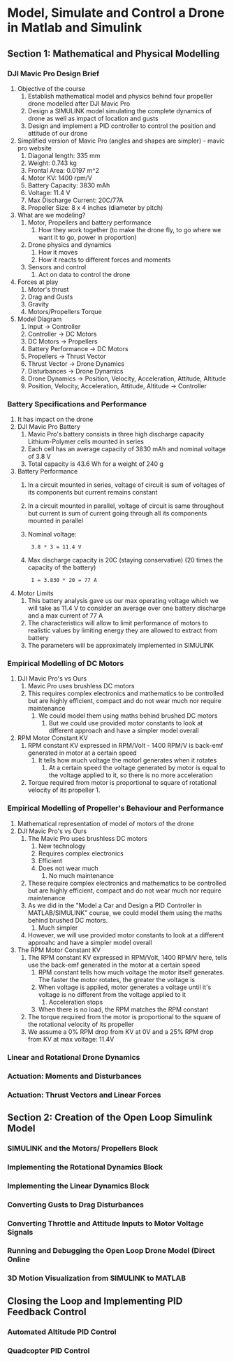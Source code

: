 # Model, Simulate and Control a Drone in Matlab and Simulink #

## Section 1: Mathematical and Physical Modelling #
### DJI Mavic Pro Design Brief ###
1. Objective of the course
	1. Establish mathematical model and physics behind four propeller drone modelled after DJI Mavic Pro
	2. Design a SIMULINK model simulating the complete dynamics of drone as well as impact of location and gusts
	3. Design and implement a PID controller to control the position and attitude of our drone
2. Simplified version of Mavic Pro (angles and shapes are simpler) - mavic pro website
	1. Diagonal length: 335 mm
	2. Weight: 0.743 kg
	3. Frontal Area: 0.0197 m^2
	4. Motor KV: 1400 rpm/V
	5. Battery Capacity: 3830 mAh
	6. Voltage: 11.4 V
	7. Max Discharge Current: 20C/77A
	8. Propeller Size: 8 x 4 inches (diameter by pitch)
9. What are we modeling?
	1. Motor, Propellers and battery performance
		1. How they work together (to make the drone fly, to go where we want it to go, power in proportion)
	2. Drone physics and dynamics
		1. How it moves
		2. How it reacts to different forces and moments
	3. Sensors and control
		1. Act on data to control the drone
10. Forces at play
	1. Motor's thrust
	2. Drag and Gusts
	3. Gravity
	4. Motors/Propellers Torque
11. Model Diagram
	1. Input -> Controller
	2. Controller -> DC Motors
	3. DC Motors -> Propellers
	4. Battery Performance -> DC Motors
	5. Propellers -> Thrust Vector
	6. Thrust Vector -> Drone Dynamics
	7. Disturbances -> Drone Dynamics
	8. Drone Dynamics -> Position, Velocity, Acceleration, Attitude, Altitude
	9. Position, Velocity, Acceleration, Attitude, Altitude -> Controller

### Battery Specifications and Performance ###
1. It has impact on the drone
2. DJI Mavic Pro Battery
	1. Mavic Pro's battery consists in three high discharge capacity Lithium-Polymer cells mounted in series
	2. Each cell has an average capacity of 3830 mAh and nominal voltage of 3.8 V
	3. Total capacity is 43.6 Wh for a weight of 240 g
3. Battery Performance
	1. In a circuit mounted in series, voltage of circuit is sum of voltages of its components but current remains constant
	2. In a circuit mounted in parallel, voltage of circuit is same throughout but current is sum of current going through all its components mounted in parallel
	3. Nominal voltage: 

			3.8 * 3 = 11.4 V
	
	4. Max discharge capacity is 20C (staying conservative) (20 times the capacity of the battery)
	
			I = 3.830 * 20 = 77 A
			
4. Motor Limits
	1. This battery analysis gave us our max operating voltage which we will take as 11.4 V to consider an average over one battery discharge and a max current of 77 A
	2. The characteristics will allow to limit performance of motors to realistic values by limiting energy they are allowed to extract from battery
	3. The parameters will be approximately implemented in SIMULINK

### Empirical Modelling of DC Motors ###
1. DJI Mavic Pro's vs Ours
	1. Mavic Pro uses brushless DC motors
	2. This requires complex electronics and mathematics to be controlled but are highly efficient, compact and do not wear much nor require maintenance
		1. We could model them using maths behind brushed DC motors
			1. But we could use provided motor constants to look at different approach and have a simpler model overall
2. RPM Motor Constant KV
	1. RPM constant KV expressed in RPM/Volt - 1400 RPM/V is back-emf generated in motor at a certain speed
		1. It tells how much voltage the motorl generates when it rotates
			1. At a certain speed the voltage generated by motor is equal to the voltage applied to it, so there is no more acceleration
	2. Torque required from motor is proportional to square of rotational velocity of its propeller
		1. 

### Empirical Modelling of Propeller's Behaviour and Performance ###
1. Mathematical representation of model of motors of the drone
2. DJI Mavic Pro's vs Ours
	1. The Mavic Pro uses brushless DC motors
		1. New technology
		2. Requires complex electronics
		3. Efficient
		4. Does not wear much
			1. No much maintenance
	2. These require complex electronics and mathematics to be controlled but are highly efficient, compact and do not wear much nor require maintenance
	3. As we did in the "Model a Car and Design a PID Controller in MATLAB/SIMULINK" course, we could model them using the maths behind brushed DC motors.
		1. Much simpler
	4. However, we will use provided motor constants to look at a different approahc and have a simpler model overall
3. The RPM Motor Constant KV
	1. The RPM constant KV expressed in RPM/Volt, 1400 RPM/V here, tells use the back-emf generated in the motor at a certain speed
		1. RPM constant tells how much voltage the motor itself generates. The faster the motor rotates, the greater the voltage is
		2. When voltage is applied, motor generates a voltage until it's voltage is no different from the voltage applied to it
			1. Acceleration stops
		2. When there is no load, the RPM matches the RPM constant 
	2. The torque required from the motor is proportional to the square of the rotational velocity of its propeller
	3. We assume a 0% RPM drop from KV at 0V and a 25% RPM drop from KV at max voltage: 11.4V

### Linear and Rotational Drone Dynamics ###
### Actuation: Moments and Disturbances ###
### Actuation: Thrust Vectors and Linear Forces ###

## Section 2: Creation of the Open Loop Simulink Model ##
### SIMULINK and the Motors/ Propellers Block ###
### Implementing the Rotational Dynamics Block ###
### Implementing the Linear Dynamics Block ###
### Converting Gusts to Drag Disturbances ###
### Converting Throttle and Attitude Inputs to Motor Voltage Signals ###
### Running and Debugging the Open Loop Drone Model (Direct Online ###
### 3D Motion Visualization from SIMULINK to MATLAB ###

## Closing the Loop and Implementing PID Feedback Control ##
### Automated Altitude PID Control ###
### Quadcopter PID Control ###